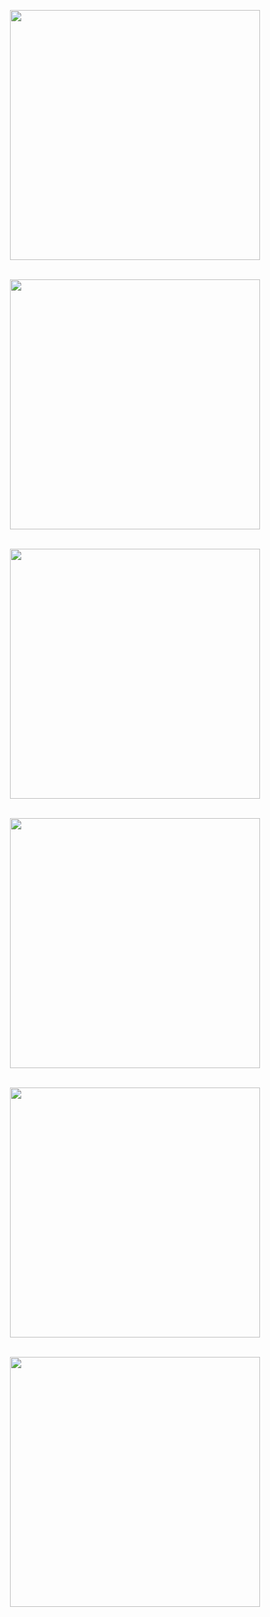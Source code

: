 <p align='center'><img src="https://img.r08.us.kg/img/main/images/20241114094702.png" style='width:400px;'><br><br>

<p align='center'><img src="https://img.r08.us.kg/img/main/images/L11.14:09:48:52.png" style='width:400px;'><br><br>

<p align='center'><img src="https://img.r08.us.kg/img/main/images/20241114094930.png" style='width:400px;'><br><br>

<p align='center'><img src="https://img.r08.us.kg/img/main/images/L11.14:09:50:56.png" style='width:400px;'><br><br>

<p align='center'><img src="https://img.r08.us.kg/img/main/images/L11.14:09:53:54.png" style='width:400px;'><br><br>

<p align='center'><img src="https://img.r08.us.kg/img/main/images/20241114100433.png" style='width:400px;'><br><br>
